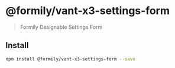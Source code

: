 # @formily/vant-x3-settings-form

> Formily Designable Settings Form

## Install

```bash
npm install @formily/vant-x3-settings-form --save
```
